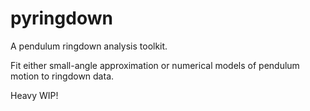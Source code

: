 # pyringdown
A pendulum ringdown analysis toolkit.

Fit either small-angle approximation or numerical models of pendulum motion to ringdown data.

Heavy WIP!
